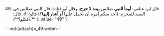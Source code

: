 49. قال ابن عباس: **أومأ النبي** صللس **بيده لا حرج**، وقال أبو قتادة: قال النبي صللس في الصيد للمحرم: (أحد منكم أمره أن يحمل عليها **أو أشار إليها**؟) قالوا: لا، قال: (فكلوا**).**
{: value="49" }

--vid:{attach}v_49.webm--
